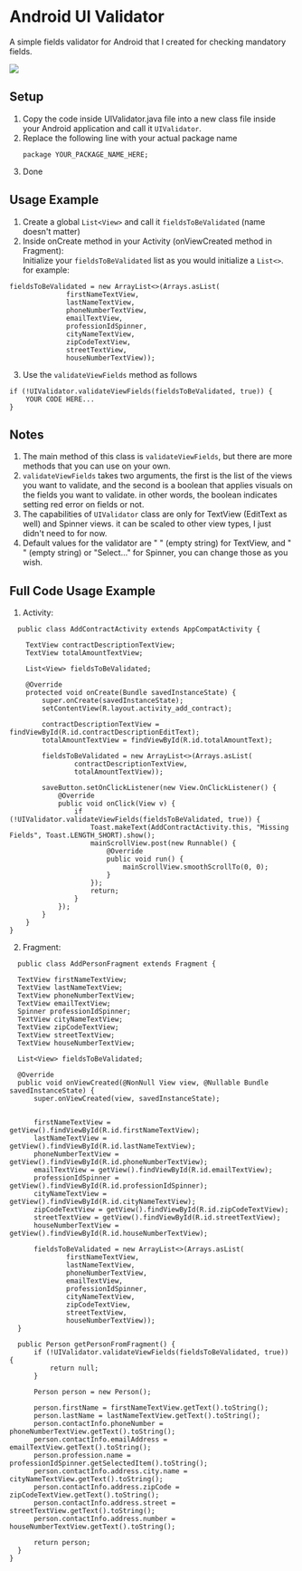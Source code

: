 # Android UI Validator
A simple fields validator for Android that I created for checking mandatory fields.

![](demo.gif)

## Setup
  1. Copy the code inside UIValidator.java file into a new class file inside your Android application and call it `UIValidator`.
  2. Replace the following line with your actual package name
      ```
      package YOUR_PACKAGE_NAME_HERE;
      ```
  3. Done
  
## Usage Example
  1. Create a global `List<View>` and call it `fieldsToBeValidated` (name doesn't matter)
  2. Inside onCreate method in your Activity (onViewCreated method in Fragment):
  <br />Initialize your `fieldsToBeValidated` list as you would initialize a `List<>`. for example:<br />
  ```
  fieldsToBeValidated = new ArrayList<>(Arrays.asList(
				firstNameTextView,
				lastNameTextView,
				phoneNumberTextView,
				emailTextView,
				professionIdSpinner,
				cityNameTextView,
				zipCodeTextView,
				streetTextView,
				houseNumberTextView));
  ```
  3. Use the `validateViewFields` method as follows
  ```
  if (!UIValidator.validateViewFields(fieldsToBeValidated, true)) {
      YOUR CODE HERE...
  }
  ```
## Notes
  1. The main method of this class is `validateViewFields`, but there are more methods that you can use on your own.
  2. `validateViewFields` takes two arguments, the first is the list of the views you want to validate, and the second is a boolean that applies visuals on the fields you want to validate. in other words, the boolean indicates setting red error on fields or not.
  3. The capabilities of `UIValidator` class are only for TextView (EditText as well) and Spinner views. it can be scaled to other view types, I just didn't need to for now.
  4. Default values for the validator are " " (empty string) for TextView, and " " (empty string) or "Select..." for Spinner, you can change those as you wish.
## Full Code Usage Example
  1. Activity:
  ```
    public class AddContractActivity extends AppCompatActivity {

      TextView contractDescriptionTextView;
      TextView totalAmountTextView;

      List<View> fieldsToBeValidated;

      @Override
      protected void onCreate(Bundle savedInstanceState) {
          super.onCreate(savedInstanceState);
          setContentView(R.layout.activity_add_contract);

          contractDescriptionTextView = findViewById(R.id.contractDescriptionEditText);
          totalAmountTextView = findViewById(R.id.totalAmountText);

          fieldsToBeValidated = new ArrayList<>(Arrays.asList(
                  contractDescriptionTextView,
                  totalAmountTextView));

          saveButton.setOnClickListener(new View.OnClickListener() {
              @Override
              public void onClick(View v) {
                  if (!UIValidator.validateViewFields(fieldsToBeValidated, true)) {
                      Toast.makeText(AddContractActivity.this, "Missing Fields", Toast.LENGTH_SHORT).show();
                      mainScrollView.post(new Runnable() {
                          @Override
                          public void run() {
                              mainScrollView.smoothScrollTo(0, 0);
                          }
                      });
                      return;
                  }
              });
          }
      }
  }
  ```
  2. Fragment:
  ```
    public class AddPersonFragment extends Fragment {

    TextView firstNameTextView;
    TextView lastNameTextView;
    TextView phoneNumberTextView;
    TextView emailTextView;
    Spinner professionIdSpinner;
    TextView cityNameTextView;
    TextView zipCodeTextView;
    TextView streetTextView;
    TextView houseNumberTextView;
	
    List<View> fieldsToBeValidated;
	
	@Override
    public void onViewCreated(@NonNull View view, @Nullable Bundle savedInstanceState) {
        super.onViewCreated(view, savedInstanceState);


        firstNameTextView = getView().findViewById(R.id.firstNameTextView);
        lastNameTextView = getView().findViewById(R.id.lastNameTextView);
        phoneNumberTextView = getView().findViewById(R.id.phoneNumberTextView);
        emailTextView = getView().findViewById(R.id.emailTextView);
        professionIdSpinner = getView().findViewById(R.id.professionIdSpinner);
        cityNameTextView = getView().findViewById(R.id.cityNameTextView);
        zipCodeTextView = getView().findViewById(R.id.zipCodeTextView);
        streetTextView = getView().findViewById(R.id.streetTextView);
        houseNumberTextView = getView().findViewById(R.id.houseNumberTextView);

        fieldsToBeValidated = new ArrayList<>(Arrays.asList(
                firstNameTextView,
                lastNameTextView,
                phoneNumberTextView,
                emailTextView,
                professionIdSpinner,
                cityNameTextView,
                zipCodeTextView,
                streetTextView,
                houseNumberTextView));
    }
	
	public Person getPersonFromFragment() {
        if (!UIValidator.validateViewFields(fieldsToBeValidated, true)) {
            return null;
        }

        Person person = new Person();

        person.firstName = firstNameTextView.getText().toString();
        person.lastName = lastNameTextView.getText().toString();
        person.contactInfo.phoneNumber = phoneNumberTextView.getText().toString();
        person.contactInfo.emailAddress = emailTextView.getText().toString();
        person.profession.name = professionIdSpinner.getSelectedItem().toString();
        person.contactInfo.address.city.name = cityNameTextView.getText().toString();
        person.contactInfo.address.zipCode = zipCodeTextView.getText().toString();
        person.contactInfo.address.street = streetTextView.getText().toString();
        person.contactInfo.address.number = houseNumberTextView.getText().toString();

        return person;
    }
}
  ```
